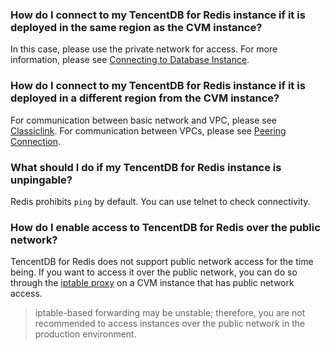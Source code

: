### How do I connect to my TencentDB for Redis instance if it is deployed in the same region as the CVM instance?
In this case, please use the private network for access. For more information, please see [Connecting to Database Instance](https://intl.cloud.tencent.com/document/product/239/9897).

### How do I connect to my TencentDB for Redis instance if it is deployed in a different region from the CVM instance?
For communication between basic network and VPC, please see [Classiclink](https://intl.cloud.tencent.com/document/product/215/31807).
For communication between VPCs, please see [Peering Connection](https://intl.cloud.tencent.com/document/product/553/18827).

### What should I do if my TencentDB for Redis instance is unpingable? 
Redis prohibits `ping` by default. You can use telnet to check connectivity.

### How do I enable access to TencentDB for Redis over the public network? 
TencentDB for Redis does not support public network access for the time being. If you want to access it over the public network, you can do so through the [iptable proxy](https://intl.cloud.tencent.com/document/product/239/35905) on a CVM instance that has public network access.
>iptable-based forwarding may be unstable; therefore, you are not recommended to access instances over the public network in the production environment.
